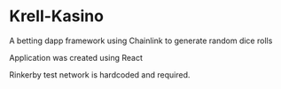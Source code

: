 # Krell-Kasino
 A betting dapp framework using Chainlink to generate random dice rolls

 Application was created using React

 Rinkerby test network is hardcoded and required. 
